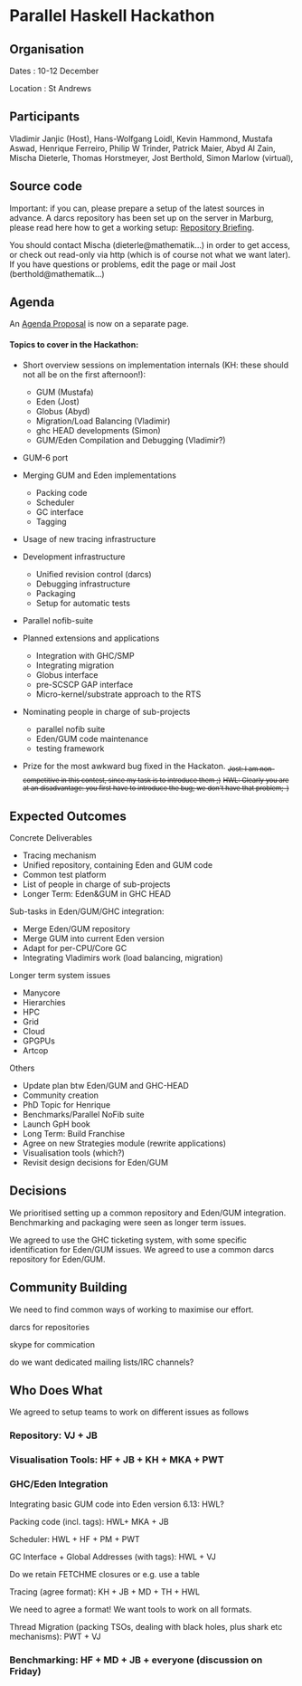 # Parallel Haskell Hackathon


## Organisation



Dates : 10-12 December



Location : St Andrews


## Participants



Vladimir Janjic (Host), Hans-Wolfgang Loidl, Kevin Hammond, Mustafa Aswad, Henrique Ferreiro, Philip W Trinder, Patrick Maier, Abyd Al Zain, Mischa Dieterle, Thomas Horstmeyer, Jost Berthold, Simon Marlow (virtual),


## Source code



Important: if you can, please prepare a setup of the latest sources in advance.
A darcs repository has been set up on the server in Marburg, please read here how to get a working setup: [
Repository Briefing](http://james.mathematik.uni-marburg.de:8080/EdenWiki/DarcsRepoCheatSheet).



You should contact Mischa (dieterle\@mathematik...) in order to get access, or check out read-only via http (which is of course not what we want later).
If you have questions or problems, edit the page or mail Jost (berthold\@mathematik...)


## Agenda



An [Agenda Proposal](agenda-proposal) is now on a separate page.


#### Topics to cover in the Hackathon:


- Short overview sessions on implementation internals (KH: these should not all be on the first afternoon!):

  - GUM (Mustafa)
  - Eden (Jost)
  - Globus (Abyd)
  - Migration/Load Balancing (Vladimir)
  - ghc HEAD developments (Simon)
  - GUM/Eden Compilation and Debugging (Vladimir?)
- GUM-6 port
- Merging GUM and Eden implementations

  - Packing code
  - Scheduler
  - GC interface
  - Tagging
- Usage of new tracing infrastructure
- Development infrastructure

  - Unified revision control (darcs)
  - Debugging infrastructure
  - Packaging
  - Setup for automatic tests
- Parallel nofib-suite
- Planned extensions and applications

  - Integration with GHC/SMP
  - Integrating migration
  - Globus interface
  - pre-SCSCP GAP interface
  - Micro-kernel/substrate approach to the RTS
- Nominating people in charge of sub-projects

  - parallel nofib suite
  - Eden/GUM code maintenance
  - testing framework
- Prize for the most awkward bug fixed in the Hackaton. <sub>~~Jost: I am non-competitive in this contest, since my task is to introduce them ;)~~</sub> <sub>~~HWL: Clearly you are at an disadvantage: you first have to introduce the bug; we don't have that problem;-)~~</sub>

## Expected Outcomes



Concrete Deliverables


- Tracing mechanism
- Unified repository, containing Eden and GUM code
- Common test platform
- List of people in charge of sub-projects
- Longer Term: Eden&GUM in GHC HEAD


Sub-tasks in Eden/GUM/GHC integration:


- Merge Eden/GUM repository
- Merge GUM into current Eden version
- Adapt for per-CPU/Core GC
- Integrating Vladimirs work (load balancing, migration)


Longer term system issues


- Manycore
- Hierarchies
- HPC
- Grid
- Cloud
- GPGPUs
- Artcop


Others


- Update plan btw Eden/GUM and GHC-HEAD
- Community creation
- PhD Topic for Henrique
- Benchmarks/Parallel NoFib suite
- Launch GpH book
- Long Term: Build Franchise
- Agree on new Strategies module (rewrite applications)
- Visualisation tools (which?)
- Revisit design decisions for Eden/GUM

## Decisions



We prioritised setting up a common repository and Eden/GUM integration.  Benchmarking and packaging
were seen as longer term issues.



We agreed to use the GHC ticketing system, with some specific identification for Eden/GUM issues.
We agreed to use a common darcs repository for Eden/GUM.


## Community Building



We need to find common ways of working to maximise our effort.



darcs for repositories



skype for commication



do we want dedicated mailing lists/IRC channels?


## Who Does What



We agreed to setup teams to work on different issues as follows


### Repository: VJ + JB


### Visualisation Tools: HF + JB + KH + MKA + PWT


### GHC/Eden Integration



Integrating basic GUM code into Eden version 6.13: HWL?



Packing code (incl. tags): HWL+ MKA + JB



Scheduler: HWL + HF + PM + PWT



GC Interface + Global Addresses (with tags): HWL + VJ



Do we retain FETCHME closures or e.g. use a table



Tracing (agree format): KH + JB + MD + TH + HWL



We need to agree a format!  We want tools to work on all formats.



Thread Migration (packing TSOs, dealing with black holes, plus shark etc mechanisms): PWT + VJ


### Benchmarking: HF + MD + JB  + everyone (discussion on Friday)


